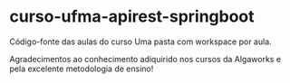 # curso-ufma-apirest-springboot

Código-fonte das aulas do curso
Uma pasta com workspace por aula.

Agradecimentos ao conhecimento adiquirido nos cursos da Algaworks e pela excelente metodologia de ensino!
